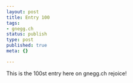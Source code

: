 ```yaml
---
layout: post
title: Entry 100
tags:
- gnegg.ch
status: publish
type: post
published: true
meta: {}

---
```

This is the 100st entry here on gnegg.ch rejoice!
